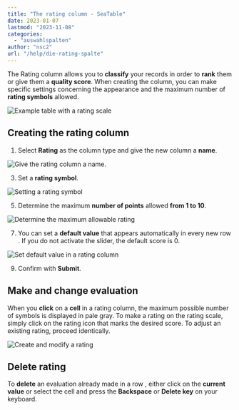 ```yaml
---
title: "The rating column - SeaTable"
date: 2023-01-07
lastmod: "2023-11-08"
categories: 
  - "auswahlspalten"
author: "nsc2"
url: "/help/die-rating-spalte"
---
```


The Rating column allows you to **classify** your records in order to **rank** them or give them a **quality score**. When creating the column, you can make specific settings concerning the appearance and the maximum number of **rating symbols** allowed.

![Example table with a rating scale](https://seatable.io/wp-content/uploads/2023/01/example-table-rating-skala-1.png)

## Creating the rating column

1. Select **Rating** as the column type and give the new column a **name**.

![Give the rating column a name.](https://seatable.io/wp-content/uploads/2023/01/benennen.png)

3. Set a **rating symbol**.

![Setting a rating symbol](https://seatable.io/wp-content/uploads/2023/01/style.png)

5. Determine the maximum **number of points** allowed **from 1 to 10**.

![Determine the maximum allowable rating](https://seatable.io/wp-content/uploads/2023/01/maximale-bewertung.png)

7. You can set a **default value** that appears automatically in every new row . If you do not activate the slider, the default score is 0.

![Set default value in a rating column](https://seatable.io/wp-content/uploads/2023/01/Set-default-value-in-a-rating-column.png)

9. Confirm with **Submit**.

## Make and change evaluation

When you **click** on a **cell** in a rating column, the maximum possible number of symbols is displayed in pale gray. To make a rating on the rating scale, simply click on the rating icon that marks the desired score. To adjust an existing rating, proceed identically.

![Create and modify a rating](https://seatable.io/wp-content/uploads/2023/01/set-and-change-a-rating.png)

## Delete rating

To **delete** an evaluation already made in a row , either click on the **current value** or select the cell and press the **Backspace** or **Delete key** on your keyboard.
